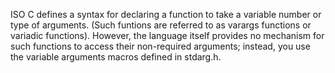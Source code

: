 ISO C defines a syntax for declaring a function to take a variable number or type of arguments. (Such funtions are referred to as varargs functions or variadic functions). However, the language itself provides no mechanism for such functions to access their non-required arguments; instead, you use the variable arguments macros defined in stdarg.h.
